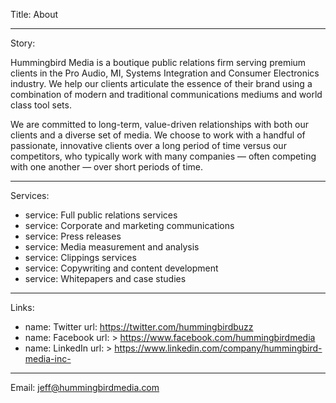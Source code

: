 Title: About

----

Story: 

Hummingbird Media is a boutique public relations firm serving premium clients in the Pro Audio, MI, Systems Integration and Consumer Electronics industry. We help our clients articulate the essence of their brand using a combination of modern and traditional communications mediums and world class tool sets.

We are committed to long-term, value-driven relationships with both our clients and a diverse set of media. We choose to work with a handful of passionate, innovative clients over a long period of time versus our competitors, who typically work with many companies — often competing with one another — over short periods of time.

----

Services: 

- 
  service: Full public relations services
- 
  service: Corporate and marketing communications
- 
  service: Press releases
- 
  service: Media measurement and analysis
- 
  service: Clippings services
- 
  service: Copywriting and content development
- 
  service: Whitepapers and case studies

----

Links: 

- 
  name: Twitter
  url: https://twitter.com/hummingbirdbuzz
- 
  name: Facebook
  url: >
    https://www.facebook.com/hummingbirdmedia
- 
  name: LinkedIn
  url: >
    https://www.linkedin.com/company/hummingbird-media-inc-

----

Email: jeff@hummingbirdmedia.com